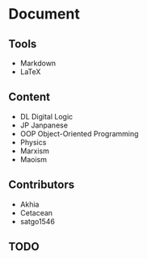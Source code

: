 # Document

## Tools

- Markdown
- LaTeX

## Content

- DL Digital Logic
- JP Janpanese
- OOP Object-Oriented Programming
- Physics
- Marxism
- Maoism

## Contributors

- Akhia
- Cetacean
- satgo1546

## TODO

